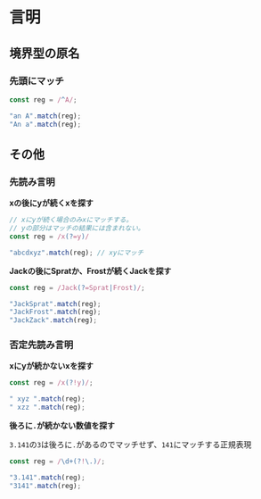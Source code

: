 # 言明

## 境界型の原名

### 先頭にマッチ

```js
const reg = /^A/;

"an A".match(reg);
"An a".match(reg);
```



## その他

### 先読み言明

**xの後にyが続くxを探す**

```js
// xにyが続く場合のみxにマッチする。
// yの部分はマッチの結果には含まれない。
const reg = /x(?=y)/

"abcdxyz".match(reg); // xyにマッチ
```



**Jackの後にSpratか、Frostが続くJackを探す**

```js
const reg = /Jack(?=Sprat|Frost)/;

"JackSprat".match(reg);
"JackFrost".match(reg);
"JackZack".match(reg);
```



### 否定先読み言明

**xにyが続かないxを探す**

```js
const reg = /x(?!y)/;

" xyz ".match(reg);
" xzz ".match(reg);
```



**後ろに`.`が続かない数値を探す**

`3.141`の`3`は後ろに`.`があるのでマッチせず、`141`にマッチする正規表現

```js
const reg = /\d+(?!\.)/;

"3.141".match(reg);
"3141".match(reg);
```



